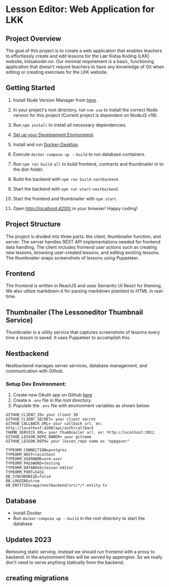 # Lesson Editor: Web Application for LKK

## Project Overview

The goal of this project is to create a web application that enables teachers to effortlessly create and edit lessons for the Lær Kidsa Koding (LKK) website, kidsakoder.no. Our minimal requirement is a basic, functioning application that doesn't require teachers to have any knowledge of Git when editing or creating exercises for the LKK website.

## Getting Started

1. Install Node Version Manager from [here](https://github.com/nvm-sh/nvm).

2. In your project's root directory, run `nvm use` to install the correct Node version for this project (Current project is dependent on NodeJS v16).

3. Run `npm install` to install all necessary dependencies.

4. [Set up your Development Environment](#setup-dev-environment).

5. Install and run [Docker-Desktop](https://www.docker.com/products/docker-desktop/).

6. Execute `docker-compose up --build` to run database containers.

7. Run `npm run build-all` to build frontend, contracts and thumbnailer in to the dist-folder.

8. Build the backend with `npm run build-nestbackend`.

9. Start the backend with `npm run start-nestbackend`.

10. Start the frontend and thumbnailer with `npm start`.

11. Open [http://localhost:4200/](http://localhost:4200) in your browser! Happy coding!

## Project Structure

The project is divided into three parts: the client, thumbnailer function, and server. The server handles REST API implementations needed for frontend data handling. The client includes frontend user actions such as creating new lessons, browsing user-created lessons, and editing existing lessons. The thumbnailer snaps screenshots of lessons using Puppeteer.

## Frontend

The frontend is written in ReactJS and uses Semantic UI React for theming. We also utilize markdown-it for parsing markdown plaintext to HTML in real-time.

## Thumbnailer (The Lessoneditor Thumbnail Service)

Thumbnailer is a utility service that captures screenshots of lessons every time a lesson is saved. It uses Puppeteer to accomplish this.

## Nestbackend

Nestbackend manages server services, database management, and communication with Github.

### Setup Dev Environment:

1. Create new OAuth app on Github [here](https://github.com/settings/developers)
2. Create a `.env` file in the root directory.
3. Populate the `.env` file with environment variables as shown below:

```
GITHUB_CLIENT_ID= your client ID
GITHUB_CLIENT_SECRET= your client secret
GITHUB_CALLBACK_URL= your callback url. ex: http://localhost:4200/api/auth/callback
THUMB_SERVICE_URL= your thumbnailer url. ex: http://localhost:3012
GITHUB_LESSON_REPO_OWNER= your gitname
GITHUB_LESSON_REPO= your lesson_repo name ex "oppgaver"

TYPEORM_CONNECTION=postgres
TYPEORM_HOST=localhost
TYPEORM_USERNAME=orm-user
TYPEORM_PASSWORD=testing
TYPEORM_DATABASE=lesson-editor
TYPEORM_PORT=5432
DB_SYNCHRONIZE=false
DB_LOGGING=true
DB_ENTITIES=app/nestbackend/src/*/*.entity.ts
```

## Database

- Install Docker
- Run `docker-compose up --build` in the root directory to start the database


## Updates 2023

Removing static serving. Instead we should run frontend with a proxy to backend. In the environment files will be served by
appengine. So we really don't need to serve anything statically from the backend.


## creating migrations

